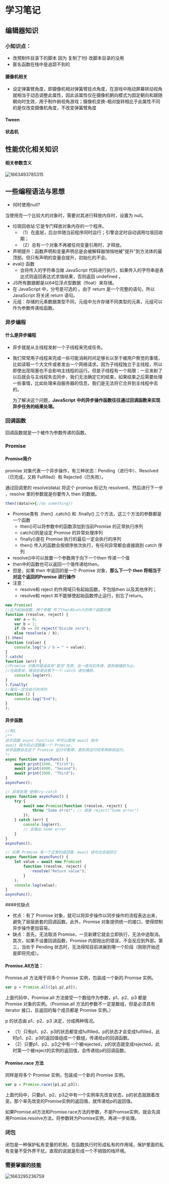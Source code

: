 # 学习笔记

## 编辑器知识

### 小知识点：

- 改预制件目录下的脚本 因为 复制了1份 改脚本目录的没用
- 匿名函数在栈中是追踪不到的

#### 摄像机相关

- 设定弹簧臂角度，即摄像机相对弹簧臂挂点角度，在游戏中拖动屏幕转动视角就相当于动态调整此属性，因此该属性仅在摄像机朝向模式为固定朝向和跟随朝向时生效，用于制作俯视角游戏；摄像机变换-相对旋转相比于此属性不同的是仅改变摄像机角度，不改变弹簧臂角度

#### Tween 

#### 状态机 



## 性能优化相关知识

#### 相关参数含义

![1663493785315](C:\Users\44231\AppData\Local\Temp\1663493785315.png)

## 一些编程语法与思想

- 何时使用null?

当使用完一个比较大的对象时，需要对其进行释放内存时，设置为 null。

- 垃圾回收站:它是专门释放对象内存的一个程序。
  - （1）在底层，后台伴随当前程序同时运行；引擎会定时自动调用垃圾回收期；
  -  （2）总有一个对象不再被任何变量引用时，才释放。
- 声明提升：函数声明和变量声明总是会被解释器悄悄地被"提升"到方法体的最顶部。但只有声明的变量会提升，初始化的不会。
- eval() 函数
  - 会将传入的字符串当做 JavaScript 代码进行执行，如果传入的字符串是表达式则返回表达式求值结果，否则返回 undefined 。
- JS所有数据都是以64位浮点型数据（float）来存储。
- 在 JavaScript 中，分号是可选的 。由于 return 是一个完整的语句，所以 JavaScript 将关闭 return 语句。
- 元组：存储的元素数据类型不同，元组中允许存储不同类型的元素，元组可以作为参数传递给函数。

### 异步编程

#### 什么是异步编程

- 异步就是从主线程发射一个子线程来完成任务。

- 我们常常用子线程来完成一些可能消耗时间足够长以至于被用户察觉的事情，比如读取一个大文件或者发出一个网络请求。因为子线程独立于主线程，所以即使出现阻塞也不会影响主线程的运行。但是子线程有一个局限：一旦发射了以后就会与主线程失去同步，我们无法确定它的结束，如果结束之后需要处理一些事情，比如处理来自服务器的信息，我们是无法将它合并到主线程中去的。

  为了解决这个问题，**JavaScript** **中的异步操作函数往往通过回调函数来实现异步任务的结果处理。**

### 回调函数

回调函数就是一个被作为参数传递的函数。

### Promise

#### Promise简介

promise 对象代表一个异步操作，有三种状态：Pending（进行中）、Resolved（已完成，又称 Fulfilled）和 Rejected（已失败）。

通过回调里的 resolve(data) 将这个 promise 标记为 resolverd，然后进行下一步 ，resolve 里的参数就是你要传入 then 的数据。

```javascript
then((data)=>{//do something})
```



- Promise类有 .then() .catch() 和 .finally() 三个方法，这三个方法的参数都是一个函数
  - then()可以将参数中的函数添加到当前Promise 的正常执行序列
  - catch()则是设定 Promise 的异常处理序列
  - finally()是在 Promise 执行的最后一定会执行的序列
  - then() 传入的函数会按顺序依次执行，有任何异常都会直接跳到 catch 序列
- resolve()中可以放置一个参数用于向下一个then 传递一个值
-  then中的函数也可以返回一个值传递给then。
-  但是，如果 then 中返回的是一个 Promise 对象，**那么下一个 then 将相当于对这个返回的Promise 进行操作**
- 注意：
  -  resolve和 reject 的作用域只有起始函数，不包括then 以及其他序列；
  - resolve和 reject 并不能够使起始函数停止运行，别忘了return。

```javascript
new Promise(
//此为起始函数，两个参数 传了then和catch的两个函数对象
function (resolve, reject) {
    var a = 0;
    var b = 1;
    if (b == 0) reject("Divide zero");
    else resolve(a / b);
}).then(
function (value) {
    console.log("a / b = " + value);
}
).catch(
function (err) {
//Promise 对象的错误具有"冒泡"性质，会一直向后传递，直到被捕获为止。
//也就是说，错误总是会被下一个 catch 语句捕获。
    console.log(err);
}
).finally(
//最后一定会执行的序列
function () {
    console.log("End");
}
);
```

#### 异步函数

```javascript
//例1
/**
异步函数 async function 中可以使用 await 指令
await 指令后必须跟着一个 Promise，
异步函数会在这个 Promise 运行中暂停，直到其运行结束再继续运行。
*/
async function asyncFunc() {
    await print(1000, "First");
    await print(4000, "Second");
    await print(3000, "Third");
}
asyncFunc();

// 异常处理 使用try-catch
async function asyncFunc() {
    try {
        await new Promise(function (resolve, reject) {
            throw "Some error"; // 或者 reject("Some error")
        });
    } catch (err) {
        console.log(err);
        // 会输出 Some error
    }
}
asyncFunc();

// 如果 Promise 有一个正常的返回值，await 语句也会返回它
async function asyncFunc() {
    let value = await new Promise(
        function (resolve, reject) {
            resolve("Return value");
        }
    );
    console.log(value);
}
asyncFunc();
```

####优缺点

- 优点：有了 Promise 对象，就可以将异步操作以同步操作的流程表达出来，避免了层层嵌套的回调函数。此外，Promise 对象提供统一的接口，使得控制异步操作更加容易。
- 缺点：首先，无法取消 Promise，一旦新建它就会立即执行，无法中途取消。其次，如果不设置回调函数，Promise 内部抛出的错误，不会反应到外部。第三，当处于 Pending 状态时，无法得知目前进展到哪一个阶段（刚刚开始还是即将完成）。

#### Promise.All方法：

Promise.all 方法用于将多个 Promise 实例，包装成一个新的 Promise 实例。

```javascript
var p = Promise.all([p1,p2,p3]);
```

上面代码中，Promise.all 方法接受一个数组作为参数，p1、p2、p3 都是 Promise 对象的实例。（Promise.all 方法的参数不一定是数组，但是必须具有iterator 接口，且返回的每个成员都是 Promise 实例。）

p 的状态由 p1、p2、p3 决定，分成两种情况。

- （1）只有p1、p2、p3的状态都变成fulfilled，p的状态才会变成fulfilled，此时p1、p2、p3的返回值组成一个数组，传递给p的回调函数。
- （2）只要p1、p2、p3之中有一个被rejected，p的状态就变成rejected，此时第一个被reject的实例的返回值，会传递给p的回调函数。

#### Promise.race 方法

同样是将多个 Promise 实例，包装成一个新的 Promise 实例。

```javascript
var p = Promise.race([p1,p2,p3]);
```

上面代码中，只要p1、p2、p3之中有一个实例率先改变状态，p的状态就跟着改变。那个率先改变的Promise实例的返回值，就传递给p的返回值。

如果Promise.all方法和Promise.race方法的参数，不是Promise实例，就会先调用Promise.resolve方法，将参数转为Promise实例，再进一步处理。

### 闭包

闭包是一种保护私有变量的机制，在函数执行时形成私有的作用域，保护里面的私有变量不受外界干扰。直观的说就是形成一个不销毁的栈环境。



### 需要掌握的技能

![1663295236759](C:\Users\44231\AppData\Local\Temp\1663295236759.png)

 

 



 